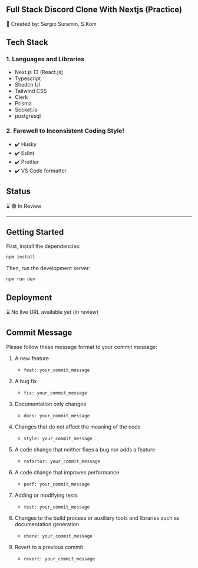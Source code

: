 ## Full Stack Discord Clone With Nextjs (Practice)

🐤 Created by: Sergio Suramin, S.Kom

## Tech Stack

### 1. Languages and Libraries

- Next.js 13 (React.js)
- Typescript
- Shadcn UI
- Tailwind CSS
- Clerk
- Prisma
- Socket.io
- postgresql

### 2. Farewell to Inconsistent Coding Style!

- ✔️ Husky
- ✔️ Eslint
- ✔️ Prettier
- ✔️ VS Code formatter

## Status

⌛ 🟢 In Review

---

## Getting Started

First, install the dependencies:

```bash
npm install
```

Then, run the development server:

```bash
npm run dev
```

## Deployment

⌛ No live URL available yet (in review)

## Commit Message

Please follow these message format to your commit message:

1. A new feature

   - `feat: your_commit_message`

2. A bug fix

   - `fix: your_commit_message`

3. Documentation only changes

   - `docs: your_commit_message`

4. Changes that do not affect the meaning of the code

   - `style: your_commit_message`

5. A code change that neither fixes a bug nor adds a feature

   - `refactor: your_commit_message`

6. A code change that improves performance

   - `perf: your_commit_message`

7. Adding or modifying tests

   - `test: your_commit_message`

8. Changes to the build process or auxiliary tools and libraries such as documentation generation

   - `chore: your_commit_message`

9. Revert to a previous commit
   - `revert: your_commit_message`

